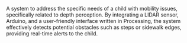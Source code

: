 A system to address the specific needs of a child with mobility issues, specifically related to depth perception. By integrating a LIDAR sensor, Arduino, and a user-friendly interface written in Processing, the system effectively detects potential obstacles such as steps or sidewalk edges, providing real-time alerts to the child.
